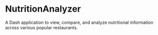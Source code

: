 # NutritionAnalyzer
A Dash application to view, compare, and analyze nutritional information across various popular restaurants.
